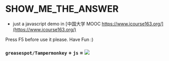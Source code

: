 # SHOW_ME_THE_ANSWER

- just a javascript demo in [中国大学 MOOC https://www.icourse163.org/](https://www.icourse163.org/)

Press F5 before use it please.
Have Fun :)

### `greasespot/Tampermonkey` + `js` = ![](https://gss3.bdstatic.com/84oSdTum2Q5BphGlnYG/timg?wapp&quality=80&size=b150_150&subsize=20480&cut_x=0&cut_w=0&cut_y=0&cut_h=0&sec=1369815402&srctrace&di=025a2098797ebd8640060bcc4663cb9e&wh_rate=null&src=http%3A%2F%2Fimgsrc.baidu.com%2Fforum%2Fpic%2Fitem%2F562c11dfa9ec8a13424f9c95fc03918fa0ecc06a.jpg)
